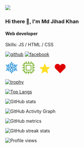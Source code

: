 ![](https://media.licdn.com/dms/image/D4E16AQG1bvtfu2al3w/profile-displaybackgroundimage-shrink_350_1400/0/1683491473457?e=1689206400&v=beta&t=O7jLKcrs9IjXmHX49pfOnbNlhxqtWbunclknbnx1JgE)
### Hi there 👋, I'm Md Jihad Khan
#### Web developer



Skills: JS / HTML / CSS



[<img src='https://cdn.jsdelivr.net/npm/simple-icons@3.0.1/icons/github.svg' alt='github' height='40'>](https://github.com/md-jihad-khan)  [<img src='https://cdn.jsdelivr.net/npm/simple-icons@3.0.1/icons/facebook.svg' alt='facebook' height='40'>](https://www.facebook.com/https://www.facebook.com/mdjihad.khan.39/)  

<a href='https://archiveprogram.github.com/'><img src='https://raw.githubusercontent.com/acervenky/animated-github-badges/master/assets/acbadge.gif' width='40' height='40'></a> <a href='https://docs.github.com/en/developers'><img src='https://raw.githubusercontent.com/acervenky/animated-github-badges/master/assets/devbadge.gif' width='40' height='40'></a> <a href='https://stars.github.com/'><img src='https://raw.githubusercontent.com/acervenky/animated-github-badges/master/assets/starbadge.gif' width='35' height='35'></a> <a href='https://docs.github.com/en/github/supporting-the-open-source-community-with-github-sponsors'><img src='https://raw.githubusercontent.com/acervenky/animated-github-badges/master/assets/sponsorbadge.gif' width='35' height='35'></a> 

[![trophy](https://github-profile-trophy.vercel.app/?username=md-jihad-khan)](https://github.com/ryo-ma/github-profile-trophy)

[![Top Langs](https://github-readme-stats.vercel.app/api/top-langs/?username=md-jihad-khan)](https://github.com/anuraghazra/github-readme-stats)

![GitHub stats](https://github-readme-stats.vercel.app/api?username=md-jihad-khan&show_icons=true)  

![GitHub Activity Graph](https://activity-graph.herokuapp.com/graph?username=md-jihad-khan)  

![GitHub metrics](https://metrics.lecoq.io/md-jihad-khan)  

![GitHub streak stats](https://streak-stats.demolab.com/?user=md-jihad-khan)  

![Profile views](https://gpvc.arturio.dev/md-jihad-khan)  
